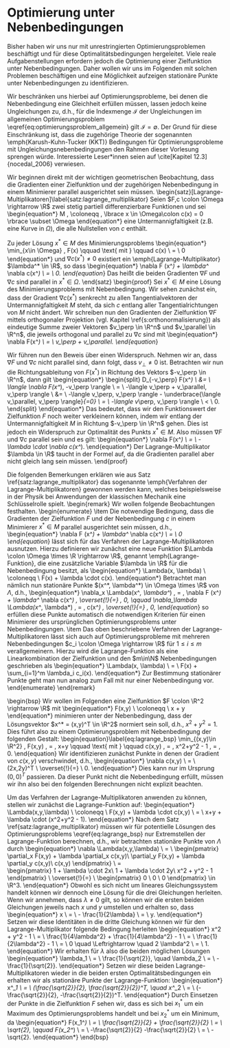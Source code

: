 # Optimierung unter Nebenbedingungen

Bisher haben wir uns nur mit unrestringierten Optimierungsproblemen beschäftigt und für diese Optimalitätsbedingungen hergeleitet.
Viele reale Aufgabenstellungen erfordern jedoch die Optimierung einer Zielfunktion unter Nebenbedingungen.
Daher wollen wir uns im Folgenden mit solchen Problemen beschäftigen und eine Möglichkeit aufzeigen stationäre Punkte unter Nebenbedingungen zu identifizieren.

Wir beschränken uns hierbei auf Optimierungsprobleme, bei denen die Nebenbedingung eine Gleichheit erfüllen müssen, lassen jedoch keine Ungleichungen zu, d.h., für die Indexmenge $\mathcal{I}$ der Ungleichungen im allgemeinen Optimierungsproblem \eqref{eq:optimierungsproblem_allgemein} gilt $\mathcal{I} = \emptyset$.
Der Grund für diese Einschränkung ist, dass die zugehörige Theorie der sogenannten \emph{Karush-Kuhn-Tucker (KKT)} Bedingungen für Optimierungsprobleme mit Ungleichungsnebenbedingungen den Rahmen dieser Vorlesung sprengen würde.
Interessierte Leser*innen seien auf \cite[Kapitel 12.3]{nocedal_2006} verwiesen.

Wir beginnen direkt mit der wichtigen geometrischen Beobachtung, dass die Gradienten einer Zielfunktion und der zugehörigen Nebenbedingung in einem Minimierer parallel ausgerichtet sein müssen.
\begin{satz}[Lagrange-Multiplikatoren]\label{satz:lagrange_multiplikator}
Seien $F,c \colon \Omega \rightarrow \R$ zwei stetig partiell differenzierbare Funktionen und sei
\begin{equation*}
M \, \coloneqq \, \lbrace x \in \Omega\colon c(x) = 0 \rbrace \subset \Omega
\end{equation*}
eine Untermannigfaltigkeit (z.B. eine Kurve in $\Omega$), die alle Nullstellen von $c$ enthält.

Zu jeder Lösung $x^*\in M$ des Minimierungsproblems
\begin{equation*}
\min_{x\in \Omega} \, F(x) \qquad \text{ mit } \qquad c(x) \ = \ 0
\end{equation*}
und $\nabla c(x^*) \neq 0$ existiert ein \emph{Lagrange-Multiplikator} $\lambda^* \in \R$, so dass
\begin{equation*}
\nabla F (x^*) + \lambda^* \nabla c(x^*) \ = \ 0.
\end{equation*}
Das heißt die beiden Gradienten $\nabla F$ und $\nabla c$ sind parallel in $x^* \in \Omega$.
\end{satz}
\begin{proof}
Sei $x^* \in M$ eine Lösung des Minimierungsproblems mit Nebenbedingung.
Wir sehen zunächst ein, dass der Gradient $\nabla c(x^*)$ senkrecht zu allen Tangentialvektoren der Untermannigfaltigkeit $M$ steht, da sich $c$ entlang aller Tangentialrichtungen von $M$ nicht ändert.
Wir schreiben nun den Gradienten der Zielfunktion $\nabla F$ mittels orthogonaler Projektion (vgl. Kapitel \ref{s:orthonormalisierung}) als eindeutige Summe zweier Vektoren $v_\perp \in \R^n$ und $v_\parallel \in \R^n$, die jeweils orthogonal und parallel zu $\nabla c$ sind mit
\begin{equation*}
\nabla F(x^*) \ = \ v_\perp + v_\parallel.
\end{equation*}

Wir führen nun den Beweis über einen Widerspruch.
Nehmen wir an, dass $\nabla F$ und $\nabla c$ nicht parallel sind, dann folgt, dass $v_\perp \neq 0$ ist.
Betrachten wir nun die Richtungsableitung von $F(x^*)$ in Richtung des Vektors $-v_\perp \in \R^n$, dann gilt
\begin{equation*}
\begin{split}
D_{-v_\perp} F(x^*) \ &= \ \langle \nabla F(x^*), -v_\perp \rangle \ = \ -\langle v_\perp + v_\parallel, v_\perp \rangle \\
&= \ -\langle v_\perp,  v_\perp \rangle - \underbrace{\langle v_\parallel, v_\perp \rangle}_{=0} \ = \ -\langle v_\perp,  v_\perp \rangle \ < \ 0.
\end{split}
\end{equation*}
Das bedeutet, dass wir den Funktionswert der Zielfunktion $F$ noch weiter verkleinern können, indem wir entlang der Untermannigfaltigkeit $M$ in Richtung $-v_\perp \in \R^n$ gehen.
Dies ist jedoch ein Widerspruch zur Optimalität des Punkts $x^* \in M$.
Also müssen $\nabla F$ und $\nabla c$ parallel sein und es gilt:
\begin{equation*}
\nabla F(x^*) \ = \ -\lambda \cdot \nabla c(x^*).
\end{equation*}
Der Lagrange-Multiplikator $\lambda \in \R$ taucht in der Formel auf, da die Gradienten parallel aber nicht gleich lang sein müssen.
\end{proof}

Die folgenden Bemerkungen erklären wie aus Satz \ref{satz:lagrange_multiplikator} das sogenannte \emph{Verfahren der Lagrange-Multiplikatoren} gewonnen werden kann, welches beispielsweise in der Physik bei Anwendungen der klassischen Mechanik eine Schlüsselrolle spielt.
\begin{remark}
Wir wollen folgende Beobachtungen festhalten.
\begin{enumerate}
\item Die notwendige Bedingung, dass die Gradienten der Zielfunktion $F$ und der Nebenbedingung $c$ in einem Minimierer $x^* \in M$ parallel ausgerichtet sein müssen, d.h.,
\begin{equation*}
\nabla F (x^*) + \lambda^* \nabla c(x^*) \ = \ 0
\end{equation*}
lässt sich für das Verfahren der Lagrange-Multiplikatoren ausnutzen.
Hierzu definieren wir zunächst eine neue Funktion $\Lambda \colon \Omega \times \R \rightarrow \R$, genannt \emph{Lagrange-Funktion}, die eine zusätzliche Variable $\lambda \in \R$ für die Nebenbedingung besitzt, als
\begin{equation*}
\Lambda(x, \lambda) \ \coloneqq \ F(x) + \lambda \cdot c(x).
\end{equation*}
Betrachtet man nämlich nun stationäre Punkte $(x^*, \lambda^*) \in \Omega \times \R$ von $\Lambda$, d.h.,
\begin{equation*}
\nabla_x \Lambda(x^*, \lambda^*) \, = \, \nabla F (x^*) + \lambda^* \nabla c(x^*) \, \overset{!}{=} \, 0, \qquad \nabla_\lambda \Lambda(x^*, \lambda*) \, = \, c(x^*) \, \overset{!}{=} \, 0,
\end{equation*}
so erfüllen diese Punkte automatisch die notwendigen Kriterien für einen Minimierer des ursprünglichen Optimierungsproblems unter Nebenbedingungen.
\item Das oben beschriebene Verfahren der Lagrange-Multiplikatoren lässt sich auch auf Optimierungsprobleme mit mehreren Nebenbedingungen $c_i \colon \Omega \rightarrow \R$ für $1 \leq i \leq m$ verallgemeinern.
Hierzu wird die Lagrange-Funktion als eine Linearkombination der Zielfunktion und den $m\in\N$ Nebenbedingungen geschrieben als
\begin{equation*}
\Lambda(x, \lambda) \ = \ F(x) + \sum_{i=1}^m \lambda_i c_i(x).
\end{equation*}
Zur Bestimmung stationärer Punkte geht man nun analog zum Fall mit nur einer Nebenbedingung vor.
\end{enumerate}
\end{remark}

\begin{bsp}
Wir wollen im Folgenden eine Zielfunktion $F \colon \R^2 \rightarrow \R$ mit
\begin{equation*}
F(x,y) \ \coloneqq \ x + y
\end{equation*}
minimieren unter der Nebenbedingung, dass der Lösungsvektor $x^* = (x,y)^T \in \R^2$ normiert sein soll, d.h., $x^2 + y^2 = 1$.
Dies führt also zu einem Optimierungsproblem mit Nebenbedingung der folgenden Gestalt:
\begin{equation}\label{eq:lagrange_bsp}
\min_{(x,y)\in \R^2} \, F(x,y) \, = \,  x+y \qquad \text{ mit } \qquad c(x,y) \, = \, x^2+y^2 - 1 \, = \, 0.
\end{equation}
Wir identifizieren zunächst Punkte in denen der Gradient von $c(x,y)$ verschwindet, d.h.,
\begin{equation*}
\nabla c(x,y) \ = \ (2x,2y)^T \ \overset{!}{=} \ 0.
\end{equation*}
Dies kann nur im Ursprung $(0,0)^T$ passieren.
Da dieser Punkt nicht die Nebenbedingung erfüllt, müssen wir ihn also bei den folgenden Berechnungen nicht explizit beachten.

Um das Verfahren der Lagrange-Multiplikatoren anwenden zu können, stellen wir zunächst die Lagrange-Funktion auf:
\begin{equation*}
\Lambda(x,y,\lambda) \ \coloneqq \ F(x,y) + \lambda \cdot c(x,y) \ = \ x+y + \lambda \cdot (x^2+y^2 - 1).
\end{equation*}
Nach dem Satz \ref{satz:lagrange_multiplikator} müssen wir für potentielle Lösungen des Optimierungsproblems \eqref{eq:lagrange_bsp} nur Extremstellen der Lagrange-Funktion berechnen, d.h., wir betrachten stationäre Punkte von $\Lambda$ durch
\begin{equation*}
\nabla \Lambda(x,y,\lambda) \ = \ 
\begin{pmatrix}
\partial_x F(x,y) + \lambda \partial_x c(x,y)\\
\partial_y F(x,y) + \lambda \partial_y c(x,y)\\
c(x,y)
\end{pmatrix} 
\ = \
\begin{pmatrix}
1 + \lambda \cdot 2x\\
1 + \lambda \cdot 2y\\
x^2 + y^2 - 1
\end{pmatrix} 
\ \overset{!}{=} \ 
\begin{pmatrix}
0 \\
0 \\
0
\end{pmatrix}
\in \R^3.
\end{equation*}
Obwohl es sich nicht um lineares Gleichungssystem handelt können wir dennoch eine Lösung für die drei Gleichungen herleiten.
Wenn wir annehmen, dass $\lambda \neq 0$ gilt, so können wir die ersten beiden Gleichungen jeweils nach $x$ und $y$ umstellen und erhalten so, dass
\begin{equation*}
x \ = \ - \frac{1}{2\lambda} \ = \ y.
\end{equation*}
Setzen wir diese Identitäten in die dritte Gleichung können wir für den Lagrange-Multiplikator folgende Bedingung herleiten
\begin{equation*}
x^2 + y^2 - 1 \ = \ \frac{1}{4\lambda^2} + \frac{1}{4\lambda^2} - 1 \ = \ \frac{1}{2\lambda^2} - 1 \ = \ 0 \quad \Leftrightarrow \quad 2 \lambda^2 \ = \ 1.
\end{equation*}
Wir erhalten für $\lambda$ also die beiden möglichen Lösungen
\begin{equation*}
\lambda_1 \ = \ \frac{1}{\sqrt{2}}, \quad \lambda_2 \ = \ -\frac{1}{\sqrt{2}}.
\end{equation*}
Setzen wir diese beiden Lagrange-Multiplikatoren wieder in die beiden ersten Optimalitätsbedingungen ein erhalten wir als stationäre Punkte der Lagrange-Funktion:
\begin{equation*}
x^*_1 \ = \ (\frac{\sqrt{2}}{2}, \frac{\sqrt{2}}{2})^T, \quad x^*_2 \ = \ (-\frac{\sqrt{2}}{2}, -\frac{\sqrt{2}}{2})^T.
\end{equation*}
Durch Einsetzen der Punkte in die Zielfunktion $F$ sehen wir, dass es sich bei $x_1^*$ um ein Maximum des Optimierungsproblems handelt und bei $x_2^*$ um ein Minimum, da
\begin{equation*}
F(x_1^*) \ = \ \frac{\sqrt{2}}{2} + \frac{\sqrt{2}}{2} \ = \ \sqrt{2}, \qquad F(x_2^*) \ = \ -\frac{\sqrt{2}}{2} -\frac{\sqrt{2}}{2} \ = \ -\sqrt{2}.
\end{equation*}
\end{bsp}
